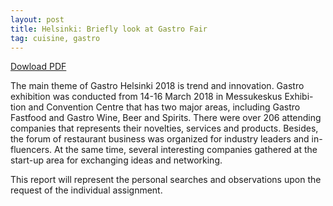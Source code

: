 ```yaml
---
layout: post
title: Helsinki: Briefly look at Gastro Fair
tag: cuisine, gastro
---
```

[Dowload PDF](https://www.dropbox.com/s/2jb03jsie800nfy/Gastro-fair-2018.pdf?dl=0)

The main theme of Gastro Helsinki 2018 is trend and innovation. Gastro exhibition was conducted from 14-16 March 2018 in Messukeskus Exhibi-tion and Convention Centre that has two major areas, including Gastro Fastfood and Gastro Wine, Beer and Spirits. There were over 206 attending companies that represents their novelties, services and products. Besides, the forum of restaurant business was organized for industry leaders and in-fluencers. At the same time, several interesting companies gathered at the start-up area for exchanging ideas and networking.  

This report will represent the personal searches and observations upon the request of the individual assignment.
